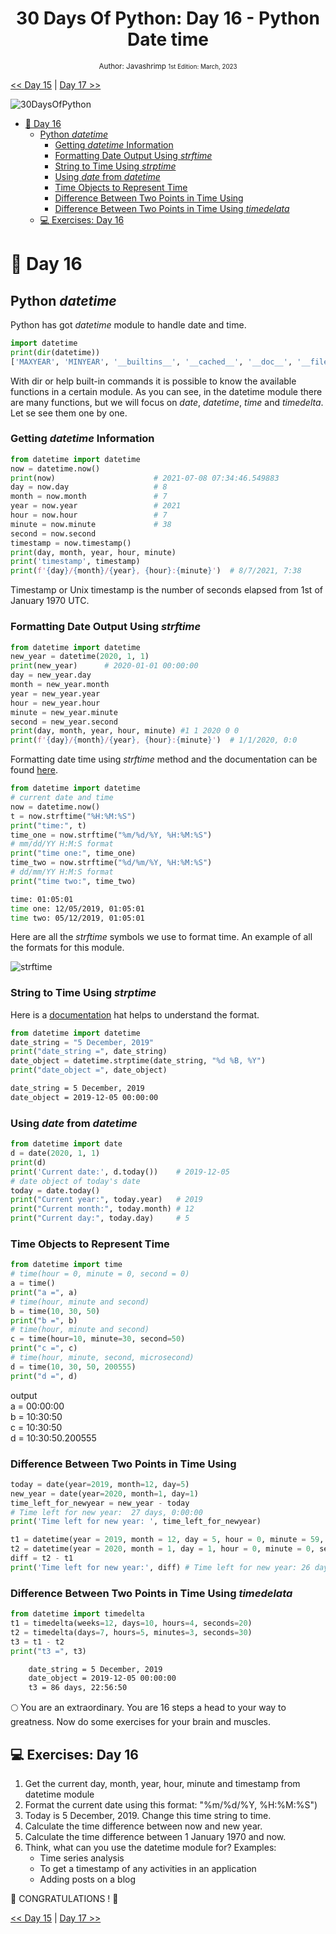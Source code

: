 <div align="center">
  <h1> 30 Days Of Python: Day 16 - Python Date time </h1>
  
  <sub>Author:
  Javashrimp
  <small>1st Edition: March, 2023</small>
  </sub>

</div>

[<< Day 15](../15_Day_Python_type_errors/15_python_type_errors.md) | [Day 17 >>](../17_Day_Exception_handling/17_exception_handling.md)

![30DaysOfPython](https://github.com/Asabeneh/30-Days-Of-Python/blob/master/images/30DaysOfPython_banner3@2x.png)
- [📘 Day 16](#-day-16)
  - [Python *datetime*](#python-datetime)
    - [Getting *datetime* Information](#getting-datetime-information)
    - [Formatting Date Output Using *strftime*](#formatting-date-output-using-strftime)
    - [String to Time Using *strptime*](#string-to-time-using-strptime)
    - [Using *date* from *datetime*](#using-date-from-datetime)
    - [Time Objects to Represent Time](#time-objects-to-represent-time)
    - [Difference Between Two Points in Time Using](#difference-between-two-points-in-time-using)
    - [Difference Between Two Points in Time Using *timedelata*](#difference-between-two-points-in-time-using-timedelata)
  - [💻 Exercises: Day 16](#-exercises-day-16)
# 📘 Day 16

## Python *datetime*

Python has got _datetime_ module to handle date and time.

```py
import datetime
print(dir(datetime))
['MAXYEAR', 'MINYEAR', '__builtins__', '__cached__', '__doc__', '__file__', '__loader__', '__name__', '__package__', '__spec__', 'date', 'datetime', 'datetime_CAPI', 'sys', 'time', 'timedelta', 'timezone', 'tzinfo']
```

With dir or help built-in commands it is possible to know the available functions in a certain module. As you can see, in the datetime module there are many functions, but we will focus on _date_, _datetime_, _time_ and _timedelta_. Let se see them one by one.

### Getting *datetime* Information

```py
from datetime import datetime
now = datetime.now()
print(now)                      # 2021-07-08 07:34:46.549883
day = now.day                   # 8
month = now.month               # 7
year = now.year                 # 2021
hour = now.hour                 # 7
minute = now.minute             # 38
second = now.second
timestamp = now.timestamp()
print(day, month, year, hour, minute)
print('timestamp', timestamp)
print(f'{day}/{month}/{year}, {hour}:{minute}')  # 8/7/2021, 7:38
```

Timestamp or Unix timestamp is the number of seconds elapsed from 1st of January 1970 UTC.

### Formatting Date Output Using *strftime*

```py
from datetime import datetime
new_year = datetime(2020, 1, 1)
print(new_year)      # 2020-01-01 00:00:00
day = new_year.day
month = new_year.month
year = new_year.year
hour = new_year.hour
minute = new_year.minute
second = new_year.second
print(day, month, year, hour, minute) #1 1 2020 0 0
print(f'{day}/{month}/{year}, {hour}:{minute}')  # 1/1/2020, 0:0

```

Formatting date time using *strftime* method and the documentation can be found [here](https://strftime.org/).

```py
from datetime import datetime
# current date and time
now = datetime.now()
t = now.strftime("%H:%M:%S")
print("time:", t)
time_one = now.strftime("%m/%d/%Y, %H:%M:%S")
# mm/dd/YY H:M:S format
print("time one:", time_one)
time_two = now.strftime("%d/%m/%Y, %H:%M:%S")
# dd/mm/YY H:M:S format
print("time two:", time_two)
```

```sh
time: 01:05:01
time one: 12/05/2019, 01:05:01
time two: 05/12/2019, 01:05:01
```

Here are all the _strftime_ symbols we use to format time. An example of all the formats for this module.

![strftime](../images/strftime.png)

### String to Time Using *strptime*
Here is a [documentation](https://www.programiz.com/python-programming/datetime/strptimet) hat helps to understand the format. 

```py
from datetime import datetime
date_string = "5 December, 2019"
print("date_string =", date_string)
date_object = datetime.strptime(date_string, "%d %B, %Y")
print("date_object =", date_object)
```

```sh
date_string = 5 December, 2019
date_object = 2019-12-05 00:00:00
```

### Using *date* from *datetime*

```py
from datetime import date
d = date(2020, 1, 1)
print(d)
print('Current date:', d.today())    # 2019-12-05
# date object of today's date
today = date.today()
print("Current year:", today.year)   # 2019
print("Current month:", today.month) # 12
print("Current day:", today.day)     # 5
```

### Time Objects to Represent Time

```py
from datetime import time
# time(hour = 0, minute = 0, second = 0)
a = time()
print("a =", a)
# time(hour, minute and second)
b = time(10, 30, 50)
print("b =", b)
# time(hour, minute and second)
c = time(hour=10, minute=30, second=50)
print("c =", c)
# time(hour, minute, second, microsecond)
d = time(10, 30, 50, 200555)
print("d =", d)
```

output  
a = 00:00:00  
b = 10:30:50  
c = 10:30:50  
d = 10:30:50.200555

### Difference Between Two Points in Time Using

```py
today = date(year=2019, month=12, day=5)
new_year = date(year=2020, month=1, day=1)
time_left_for_newyear = new_year - today
# Time left for new year:  27 days, 0:00:00
print('Time left for new year: ', time_left_for_newyear)

t1 = datetime(year = 2019, month = 12, day = 5, hour = 0, minute = 59, second = 0)
t2 = datetime(year = 2020, month = 1, day = 1, hour = 0, minute = 0, second = 0)
diff = t2 - t1
print('Time left for new year:', diff) # Time left for new year: 26 days, 23: 01: 00
```

### Difference Between Two Points in Time Using *timedelata*

```py
from datetime import timedelta
t1 = timedelta(weeks=12, days=10, hours=4, seconds=20)
t2 = timedelta(days=7, hours=5, minutes=3, seconds=30)
t3 = t1 - t2
print("t3 =", t3)
```

```sh
    date_string = 5 December, 2019
    date_object = 2019-12-05 00:00:00
    t3 = 86 days, 22:56:50
```

🌕 You are an extraordinary. You are 16 steps a head to your way to greatness. Now do some exercises for your brain and muscles.

## 💻 Exercises: Day 16

1. Get the current day, month, year, hour, minute and timestamp from datetime module
1. Format the current date using this format: "%m/%d/%Y, %H:%M:%S")
1. Today is 5 December, 2019. Change this time string to time.
1. Calculate the time difference between now and new year.
1. Calculate the time difference between 1 January 1970 and now.
1. Think, what can you use the datetime module for? Examples:
   - Time series analysis
   - To get a timestamp of any activities in an application
   - Adding posts on a blog 

🎉 CONGRATULATIONS ! 🎉

[<< Day 15](../15_Day_Python_type_errors/15_python_type_errors.md) | [Day 17 >>](../17_Day_Exception_handling/17_exception_handling.md)